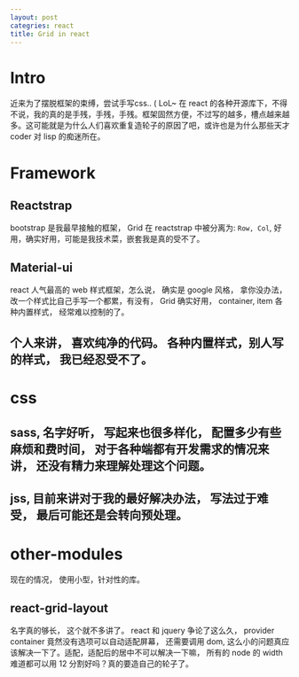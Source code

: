 ```yaml
---
layout: post
categries: react
title: Grid in react
---
```


# Intro

近来为了摆脱框架的束缚，尝试手写css.. ( LoL~ 在 react 的各种开源库下，不得不说，我的真的是手残，手残，手残。框架固然方便，不过写的越多，槽点越来越多。这可能就是为什么人们喜欢重复造轮子的原因了吧，或许也是为什么那些天才 coder 对 lisp 的痴迷所在。

# Framework
## Reactstrap

bootstrap 是我最早接触的框架， Grid 在 reactstrap 中被分离为: `Row, Col`, 好用，确实好用，可能是我技术菜，嵌套我是真的受不了。

## Material-ui 

react 人气最高的 web 样式框架，怎么说， 确实是 google 风格， 拿你没办法，改一个样式比自己手写一个都累，有没有， Grid 确实好用， container, item 各种内置样式， 经常难以控制的了。

## 个人来讲， 喜欢纯净的代码。 各种内置样式，别人写的样式， 我已经忍受不了。

# css

## sass, 名字好听， 写起来也很多样化， 配置多少有些麻烦和费时间， 对于各种端都有开发需求的情况来讲， 还没有精力来理解处理这个问题。

## jss, 目前来讲对于我的最好解决办法， 写法过于难受， 最后可能还是会转向预处理。

# other-modules

现在的情况， 使用小型，针对性的库。

## react-grid-layout

名字真的够长， 这个就不多讲了。 react 和 jquery 争论了这么久， provider container 竟然没有选项可以自动适配屏幕， 还需要调用 dom, 这么小的问题真应该解决一下了。适配，适配后的居中不可以解决一下嘛， 所有的 node 的 width 难道都可以用 12 分割好吗？真的要造自己的轮子了。

